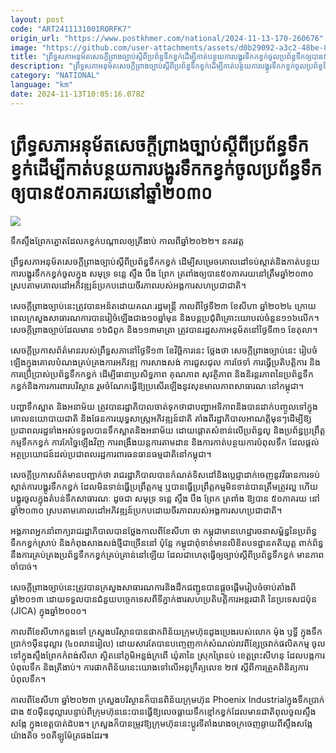 ```yaml
---
layout: post
code: "ART2411131001RORFK7"
origin_url: "https://www.postkhmer.com/national/2024-11-13-170-260676"
image: "https://github.com/user-attachments/assets/d0b29092-a3c2-48be-8343-6b6b3feff8e0"
title: "ព្រឹទ្ធសភា​អនុម័ត​សេចក្តី​ព្រាង​ច្បាប់​ស្តីពី​ប្រព័ន្ធ​ទឹក​ខ្វក់​ដើម្បី​កាត់​បន្ថយ​ការ​បង្ហូរ​ទឹក​កខ្វក់​ចូល​ប្រព័ន្ធ​ទឹក​ឲ្យ​បាន​៥០​ភាគរយ​នៅ​ឆ្នាំ​២០៣០"
description: "​​ព្រឹទ្ធសភា​អនុម័ត​សេចក្តី​ព្រាង​ច្បាប់​ស្តីពី​ប្រព័ន្ធ​ទឹក​ខ្វក់​ដើម្បី​កាត់​បន្ថយ​ការ​បង្ហូរ​ទឹក​កខ្វក់​ចូល​ប្រព័ន្ធ​ទឹក​ឲ្យ​បាន​៥០​ភាគរយ​នៅ​ឆ្នាំ​២០៣០​"
category: "NATIONAL"
language: "km"
date: 2024-11-13T10:05:16.078Z
---
```


# ព្រឹទ្ធសភា​អនុម័ត​សេចក្តី​ព្រាង​ច្បាប់​ស្តីពី​ប្រព័ន្ធ​ទឹក​ខ្វក់​ដើម្បី​កាត់​បន្ថយ​ការ​បង្ហូរ​ទឹក​កខ្វក់​ចូល​ប្រព័ន្ធ​ទឹក​ឲ្យ​បាន​៥០​ភាគរយ​នៅ​ឆ្នាំ​២០៣០

![](https://github.com/user-attachments/assets/9aba462f-367a-4436-8d13-b193aeef95b9)

ទឹកស្ទឹង​ព្រែកត្នោត​ដែល​កខ្វក់​បណ្ដាល​ឲ្យ​ត្រីងាប់​ កាល​ពី​ឆ្នាំ​២០២២។ នគរវត្ត

ព្រឹទ្ធសភា​អនុម័ត​សេចក្តី​ព្រាង​ច្បាប់​ស្តីពី​ប្រព័ន្ធ​ទឹក​កខ្វក់ ដើម្បី​សម្រេច​គោល​ដៅ​ទប់ស្កាត់ ​និង​កាត់​បន្ថយ​ការ​បង្ហូរ​ទឹក​កខ្វក់​ចូល​ក្នុង​ សមុទ្រ ទន្លេ ស្ទឹង បឹង ព្រែក ត្រពាំង​ឲ្យ​បាន​ ៥០​ភាគរយ​នៅ​ត្រឹម​ឆ្នាំ​២០៣០ ស្រប​តាម​គោលដៅ​អភិវឌ្ឍន៍​ប្រកប​ដោយ​ចីរភាព​របស់​អង្គការ​សហ​ប្រជាជាតិ។

សេចក្ដី​ព្រាងច្បាប់​នេះ​ត្រូវ​បាន​អន័ត​ដោយ​គណៈរដ្ឋមន្ត្រី ​កាល​ពី​ថ្ងៃ​ទី​២៣ ខែ​សីហា ឆ្នាំ​២០២៤ ក្រោយ​ពេល​ក្រសួង​សាធារណការ​បាន​រៀចំ​ឡើង​ជាង​១០​ឆ្នាំ​​មុន និង​បន្ត​ប្រជុំ​ពិគ្រោះ​យោបល់​ចំនួន​១១៦​លើក។ សេចក្តី​ព្រាង​ច្បាប់​​ដែល​មាន ១៦​ជំពូក និង​១១៣​មាត្រា​ ត្រូវ​បាន​រដ្ឋសភា​អនុម័ត​នៅ​ថ្ងៃ​ទី៣១ ខែ​តុលា។

សេចក្តីប្រកាស​ព័ត៌មាន​របស់​ព្រឹទ្ធសភា​នៅ​ថ្ងៃ​ទី១៣ ខែវិច្ឆិការ​នេះ ​ថ្លែង​ថា សេចក្តី​ព្រាង​ច្បាប់​នេះ រៀប​ចំ​ឡើង​ក្នុង​គោល​បំណង​គ្រប់​គ្រង​ការ​អភិវឌ្ឍ ​ការ​សាង​សង់ ការ​ជួស​ជុល ការ​ថែទាំ ការ​ធ្វើ​ប្រតិបត្តិការ និង​ការ​ប្រើ​ប្រាស់​ប្រព័ន្ធ​ទឹក​កខ្វក់ ដើម្បី​ធានា​ប្រសិទ្ធភាព គុណភាព សុវត្ថិភាព និង​និរន្តរភាព​នៃ​ប្រព័ន្ធ​ទឹក​កខ្វក់​និង​ការ​ការពារ​បរិស្ថាន រួម​ចំណែក​ធ្វើ​ឱ្យ​ប្រសើរ​ឡើង​នូវ​សុខមាលភាព​សាធារណៈ​នៅ​កម្ពុជា។

បញ្ហា​ទឹក​ស្អាត និង​អនាម័យ ​ត្រូវ​បាន​រដ្ឋាភិបាល​ចាត់​ទុក​ថា​ជា​បញ្ហា​អទិភាព ​និង​បាន​ដាក់​បញ្ចូល​ទៅ​ក្នុង​គោល​នយោបាយ​ជាតិ និង​ផែន​ការ​យុទ្ធសាស្ត្រ​អភិវឌ្ឍន៍​ជាតិ តាំង​ពី​រដ្ឋាភិបាល​អាណត្តិ​មុនៗ​ដើម្បី​ឱ្យ​ប្រជាពលរដ្ឋ​ទាំង​អស់​ទទួល​បាន​ទឹក​ស្អាត​និង​អនាម័យ ដោយ​ផ្ដោត​សំខាន់​លើ​ប្រព័ន្ធ​លូ និង​ប្រព័ន្ធ​ប្រព្រឹត្តកម្ម​ទឹក​កខ្វក់ ការ​កែច្នៃ​ឡើង​វិញ ការពង្រឹង​យន្តការ​តាម​ដាន និង​ការ​កាត់​បន្ថយការ​បំពុល​ទឹក ដែល​ផ្តល់​អត្ថប្រយោជន៍​ដល់​ប្រជាពលរដ្ឋ​ការពារ​ធនធាន​ធម្មជាតិ​នៅ​កម្ពុជា។

សេចក្ដី​ប្រកាស​ព័ត៌មាន​បញ្ជាក់​ថា រាជរដ្ឋាភិបាល​បាន​កំណត់​ទិសដៅ​ និង​ប្តេជ្ញា​ដាក់​ចេញ​នូវ​វិធានការ​ទប់​ស្កាត់​ការ​បង្ហូរ​ទឹក​កខ្វក់ ដែល​មិន​ទាន់​ធ្វើ​ប្រព្រឹត្តកម្ម ឬ​បាន​ធ្វើ​ប្រព្រឹត្តកម្ម​មិន​ទាន់​បាន​ត្រឹម​ត្រូវ​ល្អ ហើយ​បង្ហូរ​ចូល​ក្នុង​តំបន់​ទឹកសាធារណៈ ដូចជា​ សមុទ្រ ទន្លេ ស្ទឹង បឹង ព្រែក ត្រពាំង ឱ្យ​បាន ៥០​ភាគរយ នៅ​ឆ្នាំ​២០៣០ ស្រប​តាម​គោលដៅ​អភិវឌ្ឍន៍​ប្រកបដោយ​ចីរភាព​របស់​អង្គការ​សហ​ប្រជាជាតិ។

អង្គភាព​អ្នកនាំពាក្យ​រាជរដ្ឋាភិបាល​បាន​ថ្លែង​កាល​ពី​ខែ​សីហា​ ថា កម្ពុជា​មាន​ហេដ្ឋារចនាសម្ព័ន្ធ​នៃ​ប្រព័ន្ធ​ទឹក​កខ្វក់​ស្រាប់ ​និង​កំពុង​សាង​សង់​ថ្មី​ជាច្រើន​នៅ​ ប៉ុន្តែ កម្ពុជា​ពុំ​ទាន់​មាន​លិខិតបទដ្ឋាន​គតិយុត្ត ពាក់​ព័ន្ធ​នឹង​ការ​គ្រប់​គ្រង​ប្រព័ន្ធ​ទឹក​កខ្វក់​គ្រប់​គ្រាន់​នៅ​ឡើយ ដែល​ជា​ហេតុ​ធ្វើ​ឲ្យ​ច្បាប់​ស្ដី​ពី​ប្រព័ន្ធ​ទឹក​ខ្វក់ មាន​ភាព​ចាំបាច់។

សេចក្ដី​ព្រាងច្បាប់​នេះ​ត្រូវ​បាន​ក្រសួង​សាធារណការ​និង​ដឹក​ជញ្ជូន​ បាន​ផ្តួច​ផ្តើម​រៀប​ចំ​ចាប់​តាំង​ពី​ឆ្នាំ២០១៣ ដោយ​ទទួល​បាន​ជំនួយ​បច្ចេកទេស​ពី​ទីភ្នាក់ងារ​សហ​ប្រតិបត្តិការ​អន្តរជាតិ​ នៃ​ប្រទេស​ជប៉ុន (JICA) ក្នុង​ឆ្នាំ​២០០០។

កាល​ពី​ខែ​សីហា​កន្លង​ទៅ ក្រសួង​បរិស្ថាន​បាន​ផាក​ពិន័យ​ក្រុមហ៊ុន​ដូង​ប្រេង​របស់​លោក ម៉ុង ឫទ្ធី ក្នុង​ទឹក​ប្រាក់​ ១​ម៉ឺន​ដុល្លារ (៤០​លាន​រៀល) ដោយសារ​តែ​បាន​បញ្ចេញ​កាក់​សំណល់​រាវ​ពី​ខ្សែ​ច្រវាក់​ផលិតកម្ម ចូល​ទៅ​ក្នុង​ស្ទឹង​ព្រែក​កំពង់​សីលា ​ស្ថិត​នៅ​ភូមិ​អន្លង់​ក្រពើ ឃុំតានៃ ​ស្រុក​ព្រៃនប់ ខេត្ត​ព្រះសីហនុ ដែល​បង្កការ​បំពុល​ទឹក និង​ត្រីងាប់។ ការផាក​ពិន័យ​នេះ​យោង​ទៅ​លើ​អនុក្រឹត្យ​លេខ ២៧ ស្តីពី​ការ​ត្រួត​ពិនិត្យ​ការ​បំពុល​ទឹក។

កាល​ពី​ខែ​សីហា ឆ្នាំ​២០២៣​ ក្រសួងបរិស្ថាន​ក៏​បាន​ពិន័យ​ក្រុមហ៊ុន ​Phoenix Industrial​ ក្នុង​ទឹក​ប្រាក់​​ជាង ៥០​ ម៉ឺន​ដុល្លារ​បន្ទាប់​ពី​ក្រុមហ៊ុន​នេះ​​បាន​ធ្វើ​ឱ្យ​លេច​ធ្លាយ​ទឹក​ខ្មៅ​កខ្វក់​ដែល​មាន​ជាតិពុល​ចូល​ស្ទឹង​សង្កែ ក្នុង​ខេត្ត​បាត់​ដំបង។ ក្រសួង​ក៏​បាន​ម្រូវ​ឱ្យ​ក្រុមហ៊ុន​នេះ​ប្តូរ​ទីតាំង​រោង​ចក្រ​ចេញ​ឆ្ងាយ​ពី​ស្ទឹង​សង្កែ​យ៉ាងតិច​ ១០​ គីឡូម៉ែត្រ​ផង​ដែរ៕